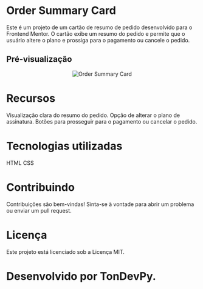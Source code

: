 # Order Summary Card

Este é um projeto de um cartão de resumo de pedido desenvolvido para o Frontend Mentor. O cartão exibe um resumo do pedido e permite que o usuário altere o plano e prossiga para o pagamento ou cancele o pedido.

## Pré-visualização

<div align="center">
  <img src="https://i.ibb.co/XyXNBbj/Captura-de-tela-2024-03-06-115120.png" alt="Order Summary Card">
</div>


# Recursos
Visualização clara do resumo do pedido.
Opção de alterar o plano de assinatura.
Botões para prosseguir para o pagamento ou cancelar o pedido.
# Tecnologias utilizadas
HTML
CSS
# Contribuindo
Contribuições são bem-vindas! Sinta-se à vontade para abrir um problema ou enviar um pull request.

# Licença
Este projeto está licenciado sob a Licença MIT.

# Desenvolvido por TonDevPy.

